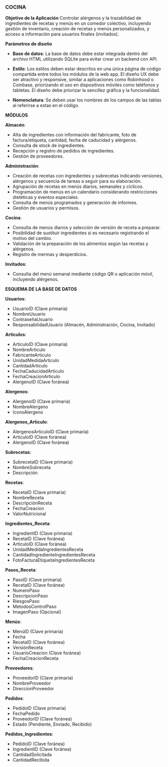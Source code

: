 ### COCINA
__Objetivo de la Aplicación__
Controlar alérgenos y la trazabilidad de ingredientes de recetas y menús en un comedor colectivo, incluyendo gestión de inventario, creación de recetas y menús personalizados, y acceso a información para usuarios finales (invitados).

__Parámetros de diseño__
- __Base de datos__: La base de datos debe estar integrada dentro del archivo HTML utilizando SQLite para evitar crear un backend con API.

- __Estilo__: Los estilos deben estar descritos en una única página de código compartida entre todos los módulos de la web app. El diseño UX debe ser atractivo y responsive, similar a aplicaciones como Robinhood o Coinbase, priorizando el uso en dispositivos móviles como teléfonos y tabletas. El diseño debe priorizar la sencillez gráfica y la funcionalidad.

- __Nomenclatura__: Se deben usar los nombres de los campos de las tablas al referirse a estas en el código.


__MÓDULOS__

__Almacén__:
- Alta de ingredientes con información del fabricante, foto de factura/etiqueta, cantidad, fecha de caducidad y alérgenos.
- Consulta de stock de ingredientes.
- Recepción y registro de pedidos de ingredientes.
- Gestión de proveedores.

__Administración__:
- Creación de recetas con ingredientes y subrecetas indicando versiones, alérgenos y secuencia de tareas a seguir para su elaboración.
- Agrupación de recetas en menús diarios, semanales y cíclicos.
- Programación de menús en un calendario considerando restricciones dietéticas y eventos especiales.
- Consulta de menús programados y generación de informes.
- Gestión de usuarios y permisos.

__Cocina__:
- Consulta de menús diarios y selección de versión de receta a preparar.
- Posibilidad de sustituir ingredientes si es necesario registrando el motivo del cambio.
- Validación de la preparación de los alimentos según las recetas y alérgenos.
- Registro de mermas y desperdicios.

__Invitados__:
- Consulta del menú semanal mediante código QR o aplicación móvil, incluyendo alérgenos.


__ESQUEMA DE LA BASE DE DATOS__

__Usuarios__:
- UsuarioID (Clave primaria)
- NombreUsuario
- ContraseñaUsuario
- ResponsabilidadUsuario (Almacén, Administración, Cocina, Invitado)

__Artículos__:
- ArticuloID (Clave primaria)
- NombreArticulo
- FabricanteArticulo
- UnidadMedidaArticulo
- CantidadArticulo
- FechaCaducidadArticulo
- FechaCreacionArticulo
- AlergenoID (Clave foránea)

__Alergenos__:
- AlergenoID (Clave primaria)
- NombreAlergeno
- IconoAlergeno

__Alergenos_Articulo__:
- AlergenosArticuloID (Clave primaria)
- ArticuloID (Clave foránea)
- AlergenoID (Clave foránea)

__Subrecetas__:
- SubrecetaID (Clave primaria)
- NombreSubreceta
- Descripción

__Recetas__:
- RecetaID (Clave primaria)
- NombreReceta
- DescripciónReceta
- FechaCreacion
- ValorNutricional

__Ingredientes_Receta__:
- IngredientID (Clave primaria)
- RecetaID (Clave foránea)
- ArtículoID (Clave foránea)
- UnidadMedidaIngredientesReceta
- CantidadIngredienteIngredientesReceta
- FotoFacturaEtiquetaIngredientesReceta

__Pasos_Receta__:
- PasoID (Clave primaria)
- RecetaID (Clave foránea)
- NumeroPaso
- DescripcionPaso
- RiesgosPaso
- MetodosControlPaso
- ImagenPaso (Opcional)

__Menús__:
- MenúID (Clave primaria)
- Fecha
- RecetaID (Clave foránea)
- VersiónReceta
- UsuarioCreacion (Clave foránea)
- FechaCreacionReceta

__Proveedores__:
- ProveedorID (Clave primaria)
- NombreProveedor
- DireccionProveedor

__Pedidos__:
- PedidoID (Clave primaria)
- FechaPedido
- ProveedorID (Clave foránea)
- Estado (Pendiente, Enviado, Recibido)

 __Pedidos_Ingredientes__:
- PedidoID (Clave foránea)
- IngredientID (Clave foránea)
- CantidadSolicitada
- CantidadRecibida
